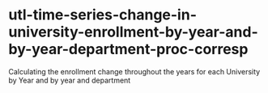 # utl-time-series-change-in-university-enrollment-by-year-and-by-year-department-proc-corresp
Calculating the enrollment change throughout the years for each University by Year and by year and department 
